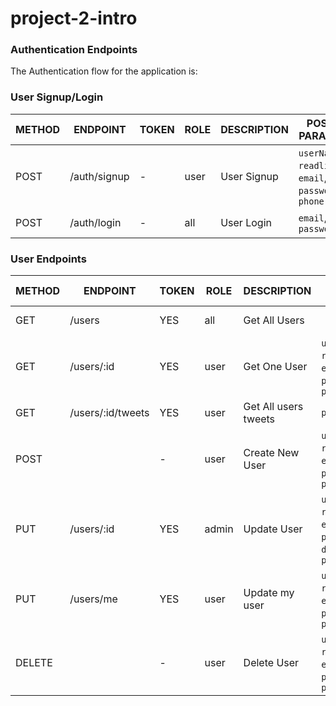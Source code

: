 # project-2-intro

### Authentication Endpoints

The Authentication flow for the application is:

### User Signup/Login

METHOD | ENDPOINT         | TOKEN | ROLE | DESCRIPTION        | POST PARAMS                                                                         | RETURNS
-------|------------------|-------|------|--------------------|-------------------------------------------------------------------------------------|--------------------
POST   | /auth/signup     | -     | user | User Signup        | `userName`, `readline`, `email`, `password`, `phone`                                | { token: `token` }
POST   | /auth/login      | -     | all  | User Login         | `email`, `password`                                                                 | { token: `token` }

### User Endpoints

METHOD | ENDPOINT         | TOKEN | ROLE | DESCRIPTION        | POST PARAMS                                                                         | RETURNS
-------|------------------|-------|------|--------------------|-------------------------------------------------------------------------------------|--------------------
GET    | /users           | YES   | all  | Get All Users      |                                                                                     | { data: [`users`] }
GET    | /users/:id       | YES   | user | Get One User       | `userName`, `readline`, `email`, `password`, `phone`                                | { token: `token` }
GET    | /users/:id/tweets| YES   | user | Get All users tweets      | `params`                                                                     | { data: [`tweets`] }
POST   |                  | -     | user | Create New User    | `userName`, `readline`, `email`, `password`, `phone`                                | { token: `token` }
PUT    | /users/:id       | YES   | admin | Update User       | `userName`, `readline`, `email`, `password`, `description`, `phone`                 | data: `user` }
PUT    | /users/me        | YES   | user  | Update my user    | `userName`, `readline`, `email`, `password`, `phone`                                | 
DELETE |                  | -     | user | Delete User        | `userName`, `readline`, `email`, `password`, `phone`                                | 
